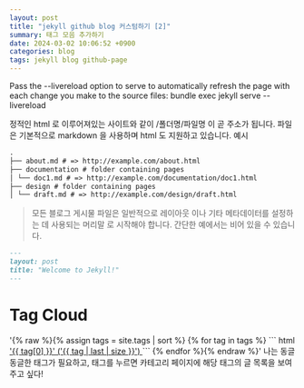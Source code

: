 ```yaml
---
layout: post
title: "jekyll github blog 커스텀하기 [2]"
summary: 태그 모음 추가하기
date: 2024-03-02 10:06:52 +0900
categories: blog
tags: jekyll blog github-page
---
```




Pass the --livereload option to serve to automatically refresh the page with each change you make to the source files: bundle exec jekyll serve --livereload

정적인 html 로 이루어져있는 사이트와 같이 /폴더명/파일명 이 곧 주소가 됩니다.
파일은 기본적으로 markdown 을 사용하며 html 도 지원하고 있습니다.
예시
```markdown
.
├── about.md # => http://example.com/about.html
├── documentation # folder containing pages
│ └── doc1.md # => http://example.com/documentation/doc1.html
├── design # folder containing pages
│ └── draft.md # => http://example.com/design/draft.html
```


> 모든 블로그 게시물 파일은 일반적으로 레이아웃 이나 기타 메타데이터를 설정하는 데 사용되는 머리말 로 시작해야 합니다. 간단한 예에서는 비어 있을 수 있습니다.

```markdown
---
layout: post
title: "Welcome to Jekyll!"
---
```

<h1>Tag Cloud</h1>
'{% raw %}{% assign tags = site.tags | sort %} {% for tag in tags %}
``` html
<span class="site-tag">
  <a href="/tag/{{ tag | first | slugify }}/">
    '{{ tag[0] }}' ('{{ tag | last | size }}')
  </a>
</span>
```
{% endfor %}{% endraw %}' 나는 동글동글한 태그가 필요하고, 태그를 누르면
카테고리 페이지에 해당 태그의 글 목록을 보여주고 싶다! 
